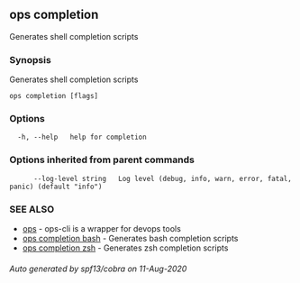 ## ops completion

Generates shell completion scripts

### Synopsis

Generates shell completion scripts

```
ops completion [flags]
```

### Options

```
  -h, --help   help for completion
```

### Options inherited from parent commands

```
      --log-level string   Log level (debug, info, warn, error, fatal, panic) (default "info")
```

### SEE ALSO

* [ops](ops.md)	 - ops-cli is a wrapper for devops tools
* [ops completion bash](ops_completion_bash.md)	 - Generates bash completion scripts
* [ops completion zsh](ops_completion_zsh.md)	 - Generates zsh completion scripts

###### Auto generated by spf13/cobra on 11-Aug-2020
